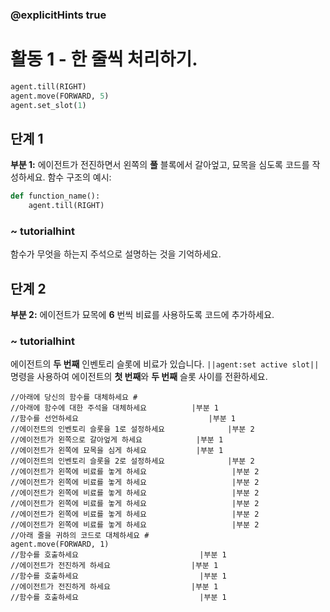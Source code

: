 ### @explicitHints true

# 활동 1 - 한 줄씩 처리하기.

```python
agent.till(RIGHT)
agent.move(FORWARD, 5)
agent.set_slot(1)
```

## 단계 1
**부분 1:** 에이전트가 전진하면서 왼쪽의 **풀** 블록에서 갈아엎고, 묘목을 심도록 코드를 작성하세요. 함수 구조의 예시:
```python
def function_name():
    agent.till(RIGHT)
```

### ~ tutorialhint 
함수가 무엇을 하는지 주석으로 설명하는 것을 기억하세요.

## 단계 2
**부분 2:** 에이전트가 묘목에 **6** 번씩 비료를 사용하도록 코드에 추가하세요.
### ~ tutorialhint 
에이전트의 **두 번째** 인벤토리 슬롯에 비료가 있습니다. `||agent:set active slot||` 명령을 사용하여 에이전트의 **첫 번째**와 **두 번째** 슬롯 사이를 전환하세요.

```template
//아래에 당신의 함수를 대체하세요 #
//아래에 함수에 대한 주석을 대체하세요          |부분 1   
//함수를 선언하세요                             |부분 1
//에이전트의 인벤토리 슬롯을 1로 설정하세요              |부분 2
//에이전트가 왼쪽으로 갈아엎게 하세요            |부분 1
//에이전트가 왼쪽에 묘목을 심게 하세요           |부분 1
//에이전트의 인벤토리 슬롯을 2로 설정하세요              |부분 2
//에이전트가 왼쪽에 비료를 놓게 하세요                   |부분 2
//에이전트가 왼쪽에 비료를 놓게 하세요                   |부분 2
//에이전트가 왼쪽에 비료를 놓게 하세요                   |부분 2
//에이전트가 왼쪽에 비료를 놓게 하세요                   |부분 2
//에이전트가 왼쪽에 비료를 놓게 하세요                   |부분 2
//에이전트가 왼쪽에 비료를 놓게 하세요                   |부분 2
//아래 줄을 귀하의 코드로 대체하세요 #    
agent.move(FORWARD, 1)
//함수를 호출하세요                           |부분 1
//에이전트가 전진하게 하세요                  |부분 1
//함수를 호출하세요                           |부분 1
//에이전트가 전진하게 하세요                  |부분 1
//함수를 호출하세요                           |부분 1                 
```